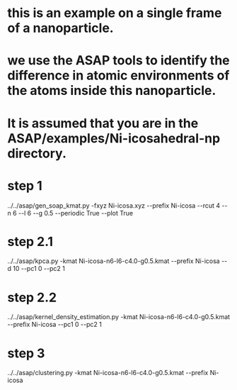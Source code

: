 # this is an example on a single frame of a nanoparticle. 
# we use the ASAP tools to identify the difference in atomic environments of the atoms inside this nanoparticle.

# It is assumed that you are in the ASAP/examples/Ni-icosahedral-np directory.

# step 1
../../asap/gen_soap_kmat.py -fxyz Ni-icosa.xyz --prefix Ni-icosa --rcut 4 --n 6 --l 6 --g 0.5 --periodic True --plot True

# step 2.1
../../asap/kpca.py -kmat Ni-icosa-n6-l6-c4.0-g0.5.kmat --prefix Ni-icosa --d 10 --pc1 0 --pc2 1

# step 2.2
../../asap/kernel_density_estimation.py -kmat Ni-icosa-n6-l6-c4.0-g0.5.kmat --prefix Ni-icosa --pc1 0 --pc2 1

# step 3
../../asap/clustering.py -kmat Ni-icosa-n6-l6-c4.0-g0.5.kmat --prefix Ni-icosa
